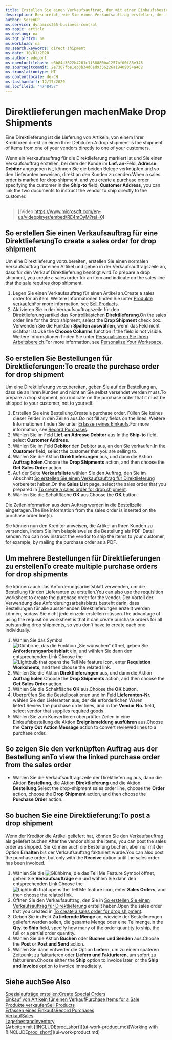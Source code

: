 ```yaml
---
title: Erstellen Sie einen Verkaufsauftrag, der mit einer Einkaufsbestellung für eine direkte Lieferung verknüpft ist | Microsoft Docs
description: Beschreibt, wie Sie einen Verkaufsauftrag erstellen, der mit einer Bestellung verknüpft ist, um sicherzustellen, dass die Artikel vom Kreditor direkt an den Debitor versendet werden
author: SorenGP
ms.service: dynamics365-business-central
ms.topic: article
ms.devlang: na
ms.tgt_pltfrm: na
ms.workload: na
ms.search.keywords: direct shipment
ms.date: 10/01/2020
ms.author: edupont
ms.openlocfilehash: c6b84d3622b4261c1f88880ba1257bf00f83e346
ms.sourcegitcommit: 2e7307fbe1eb3b34d0ad9356226a19409054a402
ms.translationtype: HT
ms.contentlocale: de-CH
ms.lasthandoff: 12/17/2020
ms.locfileid: "4748457"
---
```

# <a name="make-drop-shipments"></a><span data-ttu-id="21741-103">Direktlieferungen machen</span><span class="sxs-lookup"><span data-stu-id="21741-103">Make Drop Shipments</span></span>

<span data-ttu-id="21741-104">Eine Direktlieferung ist die Lieferung von Artikeln, von einem Ihrer Kreditoren direkt an einen Ihrer Debitoren.</span><span class="sxs-lookup"><span data-stu-id="21741-104">A drop shipment is the shipment of items from one of your vendors directly to one of your customers.</span></span>

<span data-ttu-id="21741-105">Wenn ein Verkaufsauftrag für die Direktlieferung markiert ist und Sie einen Verkaufsauftrag erstellen, bei dem der Kunde im **Lief. an**-Feld, **Adresse Debitor** angegeben ist, können Sie die beiden Belege verknüpfen und so den Lieferanten anweisen, direkt an den Kunden zu senden.</span><span class="sxs-lookup"><span data-stu-id="21741-105">When a sales order is marked for drop shipment, and you create a purchase order specifying the customer in the **Ship-to** field, **Customer Address**, you can link the two documents to instruct the vendor to ship directly to the customer.</span></span>
<br><br>  
  
> [!Video https://www.microsoft.com/en-us/videoplayer/embed/RE4mOyM?rel=0]

## <a name="to-create-a-sales-order-for-drop-shipment"></a><span data-ttu-id="21741-106">So erstellen Sie einen Verkaufsauftrag für eine Direktlieferung</span><span class="sxs-lookup"><span data-stu-id="21741-106">To create a sales order for drop shipment</span></span>

<span data-ttu-id="21741-107">Um eine Direktlieferung vorzubereiten, erstellen Sie einen normalen Verkaufsauftrag für einen Artikel und geben in der Verkaufsauftragszeile an, dass für den Verkauf Direktlieferung benötigt wird.</span><span class="sxs-lookup"><span data-stu-id="21741-107">To prepare a drop shipment, you create a sales order for an item and indicate on the sales line that the sale requires drop shipment.</span></span>

1. <span data-ttu-id="21741-108">Legen Sie einen Verkaufsauftrag für einen Artikel an.</span><span class="sxs-lookup"><span data-stu-id="21741-108">Create a sales order for an item.</span></span> <span data-ttu-id="21741-109">Weitere Informationen finden Sie unter [Produkte verkaufen](sales-how-sell-products.md)</span><span class="sxs-lookup"><span data-stu-id="21741-109">For more information, see [Sell Products](sales-how-sell-products.md).</span></span>
2. <span data-ttu-id="21741-110">Aktivieren Sie in der Verkaufsauftragszeile für den Direktlieferungsartikel das Kontrollkästchen **Direktlieferung**.</span><span class="sxs-lookup"><span data-stu-id="21741-110">On the sales order line for the drop shipment, select the **Drop Shipment** check box.</span></span> <span data-ttu-id="21741-111">Verwenden Sie die Funktion **Spalten auswählen**, wenn das Feld nicht sichtbar ist.</span><span class="sxs-lookup"><span data-stu-id="21741-111">Use the **Choose Columns** function if the field is not visible.</span></span> <span data-ttu-id="21741-112">Weitere Informationen finden Sie unter [Personalisieren Sie Ihren Arbeitsbereich](ui-personalization-user.md).</span><span class="sxs-lookup"><span data-stu-id="21741-112">For more information, see [Personalize Your Workspace](ui-personalization-user.md).</span></span>

## <a name="to-create-the-purchase-order-for-drop-shipment"></a><span data-ttu-id="21741-113">So erstellen Sie Bestellungen für Direktlieferungen:</span><span class="sxs-lookup"><span data-stu-id="21741-113">To create the purchase order for drop shipment</span></span>

<span data-ttu-id="21741-114">Um eine Direktlieferung vorzubereiten, geben Sie auf der Bestellung an, dass sie an Ihren Kunden und nicht an Sie selbst versendet werden muss.</span><span class="sxs-lookup"><span data-stu-id="21741-114">To prepare a drop shipment, you indicate on the purchase order that it must be shipped to your customer, not to yourself.</span></span>

1. <span data-ttu-id="21741-115">Erstellen Sie eine Bestellung.</span><span class="sxs-lookup"><span data-stu-id="21741-115">Create a purchase order.</span></span> <span data-ttu-id="21741-116">Füllen Sie keines dieser Felder in den Zeilen aus.</span><span class="sxs-lookup"><span data-stu-id="21741-116">Do not fill any fields on the lines.</span></span> <span data-ttu-id="21741-117">Weitere Informationen finden Sie unter [Erfassen eines Einkaufs](purchasing-how-record-purchases.md).</span><span class="sxs-lookup"><span data-stu-id="21741-117">For more information, see [Record Purchases](purchasing-how-record-purchases.md).</span></span>
2. <span data-ttu-id="21741-118">Wählen Sie im Feld **Lief. an** **Adresse Debitor** aus.</span><span class="sxs-lookup"><span data-stu-id="21741-118">In the **Ship-to** field, select **Customer Address**.</span></span>
3. <span data-ttu-id="21741-119">Wählen Sie im Feld **Debitor** den Debitor aus, an den Sie verkaufen.</span><span class="sxs-lookup"><span data-stu-id="21741-119">In the **Customer** field, select the customer that you are selling to.</span></span>
4. <span data-ttu-id="21741-120">Wählen Sie die Aktion **Direktlieferungen** aus, und dann die Aktion **Auftrag holen**.</span><span class="sxs-lookup"><span data-stu-id="21741-120">Choose the **Drop Shipments** action, and then choose the **Get Sales Order** action.</span></span>
5. <span data-ttu-id="21741-121">Auf der Seite **Verkaufsliste** wählen Sie den Auftrag, den Sie im Abschnitt [So erstellen Sie einen Verkaufsauftrag für Direktlieferung](sales-how-drop-shipment.md#to-create-a-sales-order-for-drop-shipment) vorbereitet haben.</span><span class="sxs-lookup"><span data-stu-id="21741-121">On the **Sales List** page, select the sales order that you prepared in [To create a sales order for drop shipment](sales-how-drop-shipment.md#to-create-a-sales-order-for-drop-shipment).</span></span>
6. <span data-ttu-id="21741-122">Wählen Sie die Schaltfläche **OK** aus.</span><span class="sxs-lookup"><span data-stu-id="21741-122">Choose the **OK** button.</span></span>

<span data-ttu-id="21741-123">Die Zeileninformation aus dem Auftrag werden in die Bestellzeile eingetragen.</span><span class="sxs-lookup"><span data-stu-id="21741-123">The line information from the sales order is inserted on the purchase order line(s).</span></span>

<span data-ttu-id="21741-124">Sie können nun den Kreditor anweisen, die Artikel an Ihren Kunden zu versenden, indem Sie ihm beispielsweise die Bestellung als PDF-Datei senden.</span><span class="sxs-lookup"><span data-stu-id="21741-124">You can now instruct the vendor to ship the items to your customer, for example, by mailing the purchase order as a PDF.</span></span>     

## <a name="to-create-multiple-purchase-orders-for-drop-shipments"></a><span data-ttu-id="21741-125">Um mehrere Bestellungen für Direktlieferungen zu erstellen</span><span class="sxs-lookup"><span data-stu-id="21741-125">To create multiple purchase orders for drop shipments</span></span>

<span data-ttu-id="21741-126">Sie können auch das Anforderungsarbeitsblatt verwenden, um die Bestellung für den Lieferanten zu erstellen.</span><span class="sxs-lookup"><span data-stu-id="21741-126">You can also use the requisition worksheet to create the purchase order for the vendor.</span></span> <span data-ttu-id="21741-127">Der Vorteil der Verwendung des Anforderungsarbeitsblatts besteht darin, dass Bestellungen für alle ausstehenden Direktlieferungen erstellt werden können, sodass Sie nicht jede einzeln erstellen müssen.</span><span class="sxs-lookup"><span data-stu-id="21741-127">The advantage of using the requisition worksheet is that it can create purchase orders for all outstanding drop shipments, so you don't have to create each one individually.</span></span>

1. <span data-ttu-id="21741-128">Wählen Sie das Symbol ![Glühbirne, das die Funktion „Sie wünschen“ öffnet](media/ui-search/search_small.png "Tell Me-Funktion"), geben Sie **Anforderungsarbeitsblatt** ein, und wählen Sie dann den entsprechenden Link.</span><span class="sxs-lookup"><span data-stu-id="21741-128">Choose the ![Lightbulb that opens the Tell Me feature](media/ui-search/search_small.png "Tell me what you want to do") icon, enter **Requistion Worksheets**, and then choose the related link.</span></span>
2. <span data-ttu-id="21741-129">Wählen Sie die Aktion **Direktlieferungen** aus, und dann die Aktion **Auftrag holen**.</span><span class="sxs-lookup"><span data-stu-id="21741-129">Choose the **Drop Shipments** action, and then choose the **Get Sales Order** action.</span></span>
3. <span data-ttu-id="21741-130">Wählen Sie die Schaltfläche **OK** aus.</span><span class="sxs-lookup"><span data-stu-id="21741-130">Choose the **OK** button.</span></span>
4. <span data-ttu-id="21741-131">Überprüfen Sie die Bestellpositionen und im Feld **Lieferanten-Nr.** wählen Sie den Lieferanten aus, der die erforderlichen Waren liefert.</span><span class="sxs-lookup"><span data-stu-id="21741-131">Review the purchase order lines, and in the **Vendor No.** field, select vendor that supplies required goods.</span></span> 
5. <span data-ttu-id="21741-132">Wählen Sie zum Konvertieren überprüfter Zeilen in eine Einkaufsbestellung die Aktion **Ereignismeldung ausführen** aus.</span><span class="sxs-lookup"><span data-stu-id="21741-132">Choose the **Carry Out Action Message** action to convert reviewed lines to a purchase order.</span></span>

## <a name="to-view-the-linked-purchase-order-from-the-sales-order"></a><span data-ttu-id="21741-133">So zeigen Sie den verknüpften Auftrag aus der Bestellung an</span><span class="sxs-lookup"><span data-stu-id="21741-133">To view the linked purchase order from the sales order</span></span>

* <span data-ttu-id="21741-134">Wählen Sie die Verkaufsauftragszeile der Direktlieferung aus, dann die Aktion **Bestellung**, die Aktion **Direktlieferung** und die Aktion **Bestellung**.</span><span class="sxs-lookup"><span data-stu-id="21741-134">Select the drop-shipment sales order line, choose the **Order** action, choose the **Drop Shipment** action, and then choose the **Purchase Order** action.</span></span>

## <a name="to-post-a-drop-shipment"></a><span data-ttu-id="21741-135">So buchen Sie eine Direktlieferung:</span><span class="sxs-lookup"><span data-stu-id="21741-135">To post a drop shipment</span></span>

<span data-ttu-id="21741-136">Wenn der Kreditor die Artikel geliefert hat, können Sie den Verkaufsauftrag als geliefert buchen.</span><span class="sxs-lookup"><span data-stu-id="21741-136">After the vendor ships the items, you can post the sales order as shipped.</span></span> <span data-ttu-id="21741-137">Sie können auch die Bestellung buchen, aber nur mit der Option **Erhalten** bis der Verkaufsauftrag fakturiert wurde.</span><span class="sxs-lookup"><span data-stu-id="21741-137">You can also post the purchase order, but only with the **Receive** option until the sales order has been invoiced.</span></span>

1. <span data-ttu-id="21741-138">Wählen Sie die ![Glühbirne, die das Tell Me Feature](media/ui-search/search_small.png "Tell Me-Funktion") Symbol öffnet, geben Sie **Verkaufsaufträge** ein und wählen Sie dann den entsprechenden Link.</span><span class="sxs-lookup"><span data-stu-id="21741-138">Choose the ![Lightbulb that opens the Tell Me feature](media/ui-search/search_small.png "Tell me what you want to do") icon, enter **Sales Orders**, and then choose the related link.</span></span>
2. <span data-ttu-id="21741-139">Öffnen Sie den Verkaufsauftrag, den Sie in [So erstellen Sie einen Verkaufsauftrag für Direktlieferung](#to-create-a-sales-order-for-drop-shipment) erstellt haben.</span><span class="sxs-lookup"><span data-stu-id="21741-139">Open the sales order that you created in [To create a sales order for drop shipment](#to-create-a-sales-order-for-drop-shipment).</span></span>
3. <span data-ttu-id="21741-140">Geben Sie im Feld **Zu liefernde Menge** an, wieviele der Bestellmengen geliefert werden sollen, die gesamte Menge oder eine Teilmenge.</span><span class="sxs-lookup"><span data-stu-id="21741-140">In the **Qty. to Ship** field, specify how many of the order quantity to ship, the full or a partial order quantity.</span></span>
4. <span data-ttu-id="21741-141">Wählen Sie die Aktion **Buchen** oder **Buchen und Senden** aus.</span><span class="sxs-lookup"><span data-stu-id="21741-141">Choose the **Post** or **Post and Send** action.</span></span>
5. <span data-ttu-id="21741-142">Wählen Sie dann entweder die Option **Liefern**, um zu einem späteren Zeitpunkt zu fakturieren oder **Liefern und Fakturieren**, um sofort zu fakturieren.</span><span class="sxs-lookup"><span data-stu-id="21741-142">Choose either the **Ship** option to invoice later, or the **Ship and Invoice** option to invoice immediately.</span></span>

## <a name="see-also"></a><span data-ttu-id="21741-143">Siehe auch</span><span class="sxs-lookup"><span data-stu-id="21741-143">See Also</span></span>

[<span data-ttu-id="21741-144">Spezialaufträge erstellen:</span><span class="sxs-lookup"><span data-stu-id="21741-144">Create Special Orders</span></span>](sales-how-to-create-special-orders.md)  
[<span data-ttu-id="21741-145">Einkauf von Artikeln für einen Verkauf</span><span class="sxs-lookup"><span data-stu-id="21741-145">Purchase Items for a Sale</span></span>](purchasing-how-purchase-products-sale.md)  
[<span data-ttu-id="21741-146">Produkte verkaufen</span><span class="sxs-lookup"><span data-stu-id="21741-146">Sell Products</span></span>](sales-how-sell-products.md)  
[<span data-ttu-id="21741-147">Erfassen eines Einkaufs</span><span class="sxs-lookup"><span data-stu-id="21741-147">Record Purchases</span></span>](purchasing-how-record-purchases.md)  
[<span data-ttu-id="21741-148">Verkauf</span><span class="sxs-lookup"><span data-stu-id="21741-148">Sales</span></span>](sales-manage-sales.md)  
[<span data-ttu-id="21741-149">Lagerbestand</span><span class="sxs-lookup"><span data-stu-id="21741-149">Inventory</span></span>](inventory-manage-inventory.md)  
<span data-ttu-id="21741-150">[Arbeiten mit [!INCLUDE[prod_short](includes/prod_short.md)]](ui-work-product.md)</span><span class="sxs-lookup"><span data-stu-id="21741-150">[Working with [!INCLUDE[prod_short](includes/prod_short.md)]](ui-work-product.md)</span></span>
